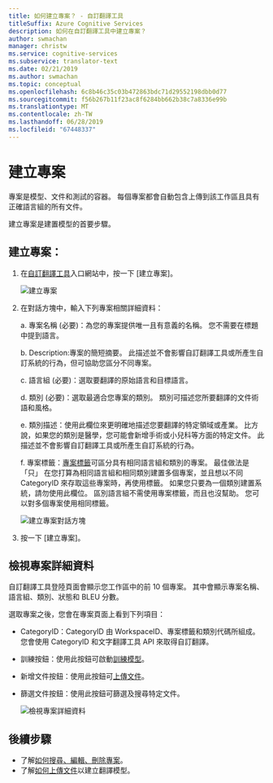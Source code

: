 ```yaml
---
title: 如何建立專案？ - 自訂翻譯工具
titleSuffix: Azure Cognitive Services
description: 如何在自訂翻譯工具中建立專案？
author: swmachan
manager: christw
ms.service: cognitive-services
ms.subservice: translator-text
ms.date: 02/21/2019
ms.author: swmachan
ms.topic: conceptual
ms.openlocfilehash: 6c8b46c35c03b472863bdc71d29552198dbb0d77
ms.sourcegitcommit: f56b267b11f23ac8f6284bb662b38c7a8336e99b
ms.translationtype: MT
ms.contentlocale: zh-TW
ms.lasthandoff: 06/28/2019
ms.locfileid: "67448337"
---
```

# <a name="create-a-project"></a>建立專案

專案是模型、文件和測試的容器。 每個專案都會自動包含上傳到該工作區且具有正確語言組的所有文件。

建立專案是建置模型的首要步驟。

## <a name="create-a-project"></a>建立專案：

1.  在[自訂翻譯工具](https://portal.customtranslator.azure.ai)入口網站中，按一下 [建立專案]。

    ![建立專案](media/how-to/how-to-create-project.png)

2.  在對話方塊中，輸入下列專案相關詳細資料：

    a.  專案名稱 (必要)：為您的專案提供唯一且有意義的名稱。 您不需要在標題中提到語言。

    b.  Description:專案的簡短摘要。 此描述並不會影響自訂翻譯工具或所產生自訂系統的行為，但可協助您區分不同專案。

    c.  語言組 (必要)：選取要翻譯的原始語言和目標語言。

    d.  類別 (必要)：選取最適合您專案的類別。 類別可描述您所要翻譯的文件術語和風格。

    e.  類別描述：使用此欄位來更明確地描述您要翻譯的特定領域或產業。 比方說，如果您的類別是醫學，您可能會新增手術或小兒科等方面的特定文件。 此描述並不會影響自訂翻譯工具或所產生自訂系統的行為。

    f.  專案標籤：[專案標籤](workspace-and-project.md#project-labels)可區分具有相同語言組和類別的專案。 最佳做法是「只」  在您打算為相同語言組和相同類別建置多個專案，並且想以不同 CategoryID 來存取這些專案時，再使用標籤。 如果您只要為一個類別建置系統，請勿使用此欄位。 區別語言組不需使用專案標籤，而且也沒幫助。 您可以對多個專案使用相同標籤。

    ![建立專案對話方塊](media/how-to/how-to-create-project-dialog.png)

3.  按一下 [建立專案]。

## <a name="view-project-details"></a>檢視專案詳細資料

自訂翻譯工具登陸頁面會顯示您工作區中的前 10 個專案。 其中會顯示專案名稱、語言組、類別、狀態和 BLEU 分數。

選取專案之後，您會在專案頁面上看到下列項目：

- CategoryID：CategoryID 由 WorkspaceID、專案標籤和類別代碼所組成。 您會使用 CategoryID 和文字翻譯工具 API 來取得自訂翻譯。

- 訓練按鈕：使用此按鈕可啟動[訓練模型](how-to-train-model.md)。

- 新增文件按鈕：使用此按鈕可[上傳文件](how-to-upload-document.md)。

- 篩選文件按鈕：使用此按鈕可篩選及搜尋特定文件。

    ![檢視專案詳細資料](media/how-to/how-to-view-project.png)

## <a name="next-steps"></a>後續步驟

- 了解[如何搜尋、編輯、刪除專案](how-to-search-edit-delete-projects.md)。
- 了解[如何上傳文件](how-to-upload-document.md)以建立翻譯模型。
